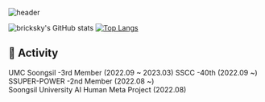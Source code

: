 ![header](https://capsule-render.vercel.app/api?type=waving&color=gradient&customColorList=21&height=280&section=header&text=Hello😀%20I'm%20BrickSky👋&fontSize=70&animation=fadeIn&fontAlignY=38&desc=My%20name&#61;&#61;donghyun&descAlignY=51&descAlign=62)

<div aligen=center>
  
![bricksky's GitHub stats](https://github-readme-stats.vercel.app/api?username=Bricksky&theme=nord&show_icons=true&card_width=450)
[![Top Langs](https://github-readme-stats.vercel.app/api/top-langs/?username=bricksky&layout=compact&theme=nord&card_width=300)](https://github.com/bricksky/bricksky)



## 🌱 Activity
UMC Soongsil -3rd Member (2022.09 ~ 2023.03)
SSCC -40th (2022.09 ~)    
SSUPER-POWER -2nd Member (2022.08 ~)  
Soongsil University AI Human Meta Project (2022.08)
</div>
